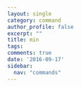 ```yaml
---
layout: single
category: command
author_profile: false
excerpt: ""
title: min
tags:
comments: true
date: '2016-09-17'
sidebar:
  nav: "commands"
---
```

